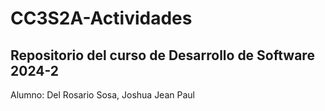 # CC3S2A-Actividades
## Repositorio del curso de Desarrollo de Software 2024-2
Alumno: Del Rosario Sosa, Joshua Jean Paul

